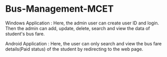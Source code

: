 # Bus-Management-MCET

Windows Application :
  Here, the admin user can create user ID and login. Then the admin can add, update, delete, search and view the data of student's bus fare.

Android Application :
  Here, the user can only search and view the bus fare details(Paid status) of the student by redirecting to the web page.
  
  
